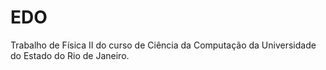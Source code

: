 # EDO

Trabalho de Física II do curso de Ciência da Computação da Universidade do Estado do Rio de Janeiro.
